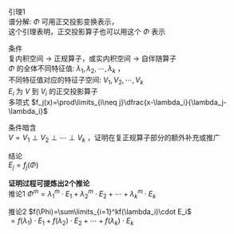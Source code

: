 引理1  
谱分解:  $\Phi$ 可用正交投影变换表示，  
这个引理表明，正交投影算子也可以用这个 $\Phi$ 表示  
  
条件  
复内积空间 $\to$ 正规算子，或实内积空间 $\to$ 自伴随算子  
$\Phi$ 的全体不同特征值:  $\lambda_1,\lambda_2,\cdots,\lambda_k$ ，  
不同特征值对应的特征子空间: $V_1,V_2,\cdots,V_k$  
$E_i$ 为 $V$ 到 $V_i$ 的正交投影算子  
多项式 $f_j(x)=\prod\limits_{i\neq j}\dfrac{x-\lambda_i}{\lambda_j-\lambda_i}$  
  
条件暗含  
$V=V_1\perp V_2\perp\cdots\perp V_k$ ，证明在复正规算子部分的额外补充或推广  
  
结论  
$E_j=f_j(\Phi)$  
  
**证明过程可提炼出2个推论**  
推论1  $\Phi^m=\lambda_1^m\cdot E_1+\lambda_2^m\cdot E_2+\cdots+\lambda_k^m\cdot E_k$  
  
推论2  $f(\Phi)=\sum\limits_{i=1}^kf(\lambda_i)\cdot E_i$  
$=f(\lambda_1)\cdot E_1+f(\lambda_2)\cdot E_2+\cdots+f(\lambda_k)\cdot E_k$  
